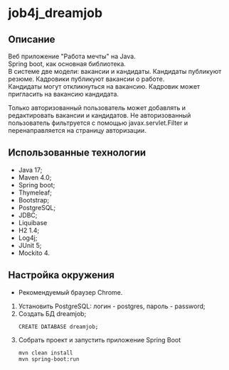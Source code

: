 # job4j_dreamjob

## Описание

Веб приложение "Работа мечты" на Java.  
Spring boot, как основная библиотека.  
В системе две модели: вакансии и кандидаты. Кандидаты публикуют резюме. Кадровики публикуют вакансии о работе.  
Кандидаты могут откликнуться на вакансию. Кадровик может пригласить на вакансию кандидата.

Только авторизованный пользователь может добавлять и редактировать вакансии и кандидатов. Не авторизованный пользователь
фильтруется с помощью javax.servlet.Filter и перенаправляется на страницу авторизации.

## Использованные технологии

+ Java 17;
+ Maven 4.0;
+ Spring boot;
+ Thymeleaf;
+ Bootstrap;
+ PostgreSQL;
+ JDBC;
+ Liquibase
+ H2 1.4;
+ Log4j;
+ JUnit 5;
+ Mockito 4.

## Настройка окружения

+ Рекомендуемый браузер Chrome.

1. Установить PostgreSQL: логин - postgres, пароль - password;
2. Создать БД dreamjob;
    ```postgres-sql
    CREATE DATABASE dreamjob;
    ```
3. Собрать проект и запустить приложение Spring Boot
    ```shell
    mvn clean install
    mvn spring-boot:run
   ```